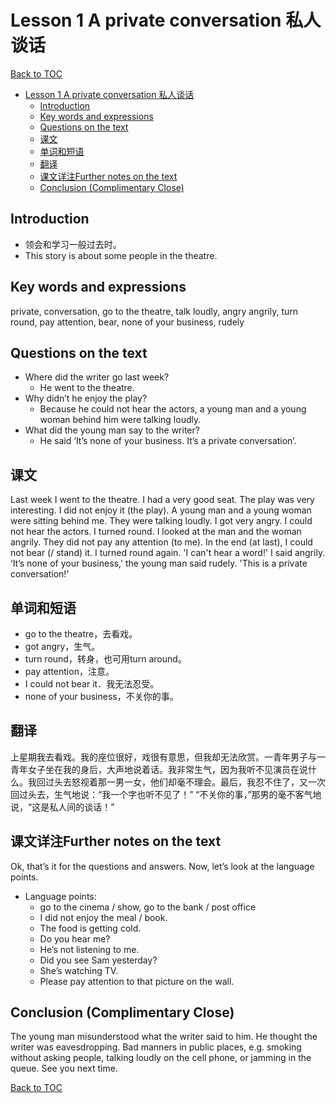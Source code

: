 # Lesson 1 A private conversation 私人谈话

[Back to TOC](../)

- [Lesson 1 A private conversation 私人谈话](#lesson-1-a-private-conversation-私人谈话)
  - [Introduction](#introduction)
  - [Key words and expressions](#key-words-and-expressions)
  - [Questions on the text](#questions-on-the-text)
  - [课文](#课文)
  - [单词和短语](#单词和短语)
  - [翻译](#翻译)
  - [课文详注Further notes on the text](#课文详注further-notes-on-the-text)
  - [Conclusion (Complimentary Close)](#conclusion-complimentary-close)

## Introduction

- 领会和学习一般过去时。
- This story is about some people in the theatre.

## Key words and expressions

private, conversation, go to the theatre, talk loudly, angry angrily, turn round, pay attention, bear, none of your business, rudely

## Questions on the text

- Where did the writer go last week? 
  - He went to the theatre.
- Why didn’t he enjoy the play? 
  - Because he could not hear the actors, a young man and a young woman behind him were talking loudly.
- What did the young man say to the writer? 
  - He said ‘It’s none of your business. It’s a private conversation’.

## 课文
Last week I went to the theatre. I had a very good seat. The play was very interesting. I did not enjoy it (the play). A young man and a young woman were sitting behind me. They were talking loudly. I got very angry. I could not hear the actors. I turned round. I looked at the man and the woman angrily. They did not pay any attention (to me). In the end (at last), I could not bear (/ stand) it. I turned round again. 'I can't hear a word!' I said angrily. ‘It’s none of your business,' the young man said rudely. 'This is a private conversation!'

## 单词和短语

- go to the theatre，去看戏。
- got angry，生气。
- turn round，转身，也可用turn around。
- pay attention，注意。
- I could not bear it．我无法忍受。
- none of your business，不关你的事。

## 翻译

上星期我去看戏。我的座位很好，戏很有意思，但我却无法欣赏。一青年男子与一青年女子坐在我的身后，大声地说着话。我非常生气，因为我听不见演员在说什么。我回过头去怒视着那一男一女，他们却毫不理会。最后，我忍不住了，又一次回过头去，生气地说：“我一个字也听不见了！” “不关你的事，”那男的毫不客气地说，“这是私人间的谈话！”

## 课文详注Further notes on the text

Ok, that’s it for the questions and answers. Now, let’s look at the language points.

- Language points:
  - go to the cinema / show, go to the bank / post office
  - I did not enjoy the meal / book.
  - The food is getting cold.
  - Do you hear me?
  - He’s not listening to me.
  - Did you see Sam yesterday?
  - She’s watching TV.
  - Please pay attention to that picture on the wall.

## Conclusion (Complimentary Close)

The young man misunderstood what the writer said to him. He thought the writer was eavesdropping. Bad manners in public places, e.g. smoking without asking people, talking loudly on the cell phone, or jamming in the queue. See you next time.

[Back to TOC](../)